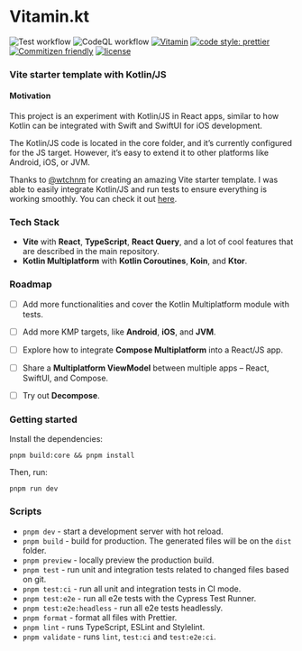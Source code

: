 # Vitamin.kt

![Test workflow](https://github.com/FelipeKoga/Vitamin.kt/actions/workflows/test.yml/badge.svg) ![CodeQL workflow](https://github.com/FelipeKoga/Vitamin.kt/actions/workflows/codeql-analysis.yml/badge.svg) [![Vitamin](https://img.shields.io/endpoint?url=https://dashboard.cypress.io/badge/simple/etow1b&style=flat&logo=cypress)](https://dashboard.cypress.io/projects/etow1b/runs) [![code style: prettier](https://img.shields.io/badge/code_style-prettier-ff69b4.svg)](https://github.com/prettier/prettier) [![Commitizen friendly](https://img.shields.io/badge/commitizen-friendly-brightgreen.svg)](http://commitizen.github.io/cz-cli/) [![license](https://img.shields.io/badge/license-MIT-green.svg)](https://github.com/FelipeKoga/Vitamin.kt/blob/main/LICENSE)

### Vite starter template with Kotlin/JS

#### Motivation

This project is an experiment with Kotlin/JS in React apps, similar to how Kotlin can be integrated with Swift and SwiftUI for iOS development.

The Kotlin/JS code is located in the core folder, and it’s currently configured for the JS target. However, it’s easy to extend it to other platforms like Android, iOS, or JVM.

Thanks to [@wtchnm](https://github.com/wtchnm) for creating an amazing Vite starter template. I was able to easily integrate Kotlin/JS and run tests to ensure everything is working smoothly. You can check it out [here](https://github.com/wtchnm/Vitamin).

### Tech Stack

- **Vite** with **React**, **TypeScript**, **React Query**, and a lot of cool features that are described in the main repository.
- **Kotlin Multiplatform** with **Kotlin Coroutines**, **Koin**, and **Ktor**.

### Roadmap

- [ ] Add more functionalities and cover the Kotlin Multiplatform module with tests.
- [ ] Add more KMP targets, like **Android**, **iOS**, and **JVM**.
- [ ] Explore how to integrate **Compose Multiplatform** into a React/JS app.
- [ ] Share a **Multiplatform ViewModel** between multiple apps – React, SwiftUI, and Compose.
- [ ] Try out **Decompose**.


### Getting started

Install the dependencies:

```
pnpm build:core && pnpm install
```

Then, run:

```
pnpm run dev
```

### Scripts

- `pnpm dev` - start a development server with hot reload.
- `pnpm build` - build for production. The generated files will be on the `dist` folder.
- `pnpm preview` - locally preview the production build.
- `pnpm test` - run unit and integration tests related to changed files based on git.
- `pnpm test:ci` - run all unit and integration tests in CI mode.
- `pnpm test:e2e` - run all e2e tests with the Cypress Test Runner.
- `pnpm test:e2e:headless` - run all e2e tests headlessly.
- `pnpm format` - format all files with Prettier.
- `pnpm lint` - runs TypeScript, ESLint and Stylelint.
- `pnpm validate` - runs `lint`, `test:ci` and `test:e2e:ci`.
